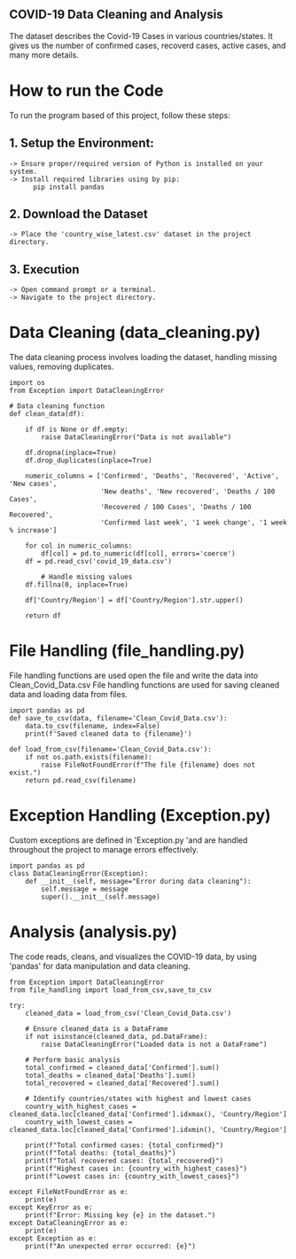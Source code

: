 ## COVID-19 Data Cleaning and Analysis ##
The dataset describes the Covid-19 Cases in various countries/states. 
It gives us the number of confirmed cases, recoverd cases, active cases, and many more details.

# How to run the Code
To run the program based of this project, follow these steps:

 ## 1. Setup the Environment:
    -> Ensure proper/required version of Python is installed on your system.
    -> Install required libraries using by pip:
          pip install pandas 

 ## 2. Download the Dataset
    -> Place the 'country_wise_latest.csv' dataset in the project directory.  

 ## 3. Execution
    -> Open command prompt or a terminal.
    -> Navigate to the project directory.     

# Data Cleaning (data_cleaning.py)
The data cleaning process involves loading the dataset, handling missing values, removing duplicates.

```import pandas as pd
import os
from Exception import DataCleaningError

# Data cleaning function
def clean_data(df):
    
    if df is None or df.empty:
        raise DataCleaningError("Data is not available")
    
    df.dropna(inplace=True)
    df.drop_duplicates(inplace=True)

    numeric_columns = ['Confirmed', 'Deaths', 'Recovered', 'Active', 'New cases',
                       'New deaths', 'New recovered', 'Deaths / 100 Cases',
                       'Recovered / 100 Cases', 'Deaths / 100 Recovered',
                       'Confirmed last week', '1 week change', '1 week % increase']
    
    for col in numeric_columns:
        df[col] = pd.to_numeric(df[col], errors='coerce')
    df = pd.read_csv('covid_19_data.csv')

        # Handle missing values
    df.fillna(0, inplace=True)

    df['Country/Region'] = df['Country/Region'].str.upper()

    return df
```
# File Handling (file_handling.py)
File handling functions are used open the file and write the data into Clean_Covid_Data.csv
File handling functions are used for saving cleaned data and loading data from files.

```import os
import pandas as pd
def save_to_csv(data, filename='Clean_Covid_Data.csv'):
    data.to_csv(filename, index=False)
    print(f'Saved cleaned data to {filename}')

def load_from_csv(filename='Clean_Covid_Data.csv'):
    if not os.path.exists(filename):
        raise FileNotFoundError(f"The file {filename} does not exist.")
    return pd.read_csv(filename)
```
# Exception Handling (Exception.py)
Custom exceptions are defined in 'Exception.py 'and are handled throughout the project to manage errors effectively.

```
import pandas as pd 
class DataCleaningError(Exception):
    def __init__(self, message="Error during data cleaning"):
        self.message = message
        super().__init__(self.message)
```
# Analysis (analysis.py)
The code reads, cleans, and visualizes the COVID-19 data, by using 'pandas' for data manipulation and data cleaning.

```import pandas as pd
from Exception import DataCleaningError
from file_handling import load_from_csv,save_to_csv

try:
    cleaned_data = load_from_csv('Clean_Covid_Data.csv')

    # Ensure cleaned_data is a DataFrame
    if not isinstance(cleaned_data, pd.DataFrame):
        raise DataCleaningError("Loaded data is not a DataFrame")

    # Perform basic analysis
    total_confirmed = cleaned_data['Confirmed'].sum()
    total_deaths = cleaned_data['Deaths'].sum()
    total_recovered = cleaned_data['Recovered'].sum()

    # Identify countries/states with highest and lowest cases
    country_with_highest_cases = cleaned_data.loc[cleaned_data['Confirmed'].idxmax(), 'Country/Region']
    country_with_lowest_cases = cleaned_data.loc[cleaned_data['Confirmed'].idxmin(), 'Country/Region']

    print(f"Total confirmed cases: {total_confirmed}")
    print(f"Total deaths: {total_deaths}")
    print(f"Total recovered cases: {total_recovered}")
    print(f"Highest cases in: {country_with_highest_cases}")
    print(f"Lowest cases in: {country_with_lowest_cases}")

except FileNotFoundError as e:
    print(e)
except KeyError as e:
    print(f"Error: Missing key {e} in the dataset.")
except DataCleaningError as e:
    print(e)
except Exception as e:
    print(f"An unexpected error occurred: {e}")
```


   